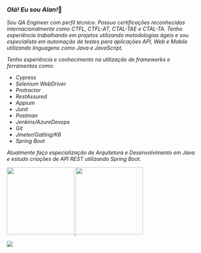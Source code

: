 ### <i> Olá! Eu sou Alan!</i>🖖

<div>
  <i>
Sou QA Engineer com perfil técnico. Possuo certificações reconhecidas internacionalmente como CTFL, CTFL-AT, CTAL-TAE e CTAL-TA. Tenho experiência trabalhando em projetos utilizando metodologias ágeis e sou especialista em automação de testes para aplicações API, Web e Mobile utilizando linguagens como Java e JavaScript.

Tenho experiência e conhecimento na utilização de frameworks e ferramentas como:

 - Cypress
 - Selenium WebDriver
 - Protractor
 - RestAssured
 - Appium
 - Junit
 - Postman
 - Jenkins/AzureDevops
 - Git
 - Jmeter/Gatling/K6
 - Spring Boot

Atualmente faço especialização de Arquitetura e Desenvolvimento em Java e estudo criações de API REST utilizando Spring Boot.
   </i>
 </div>
 <p>
 <p>
 <div>
  
  <a href="https://github.com/alanpaulodejesus">
  <img height="180em" src="https://github-readme-stats.vercel.app/api?username=alanpaulodejesus&show_icons=true&theme=dark&include_all_commits=true&count_private=true"/>
  <img height="180em" src="https://github-readme-stats.vercel.app/api/top-langs/?username=alanpaulodejesus&layout=compact&langs_count=7&theme=dark"/>
</div>

 <p>

<p><p><p> 
   <div>
    <a href="https://www.linkedin.com/in/alanpaulodejesus/" target="_blank"><img src="https://img.shields.io/badge/-LinkedIn-%230077B5?style=for-the-badge&logo=linkedin&logoColor=white" target="_blank"></a> 
  </div>


   
   
